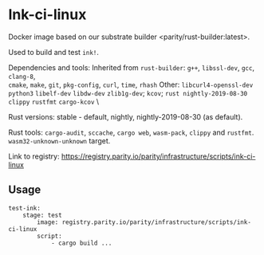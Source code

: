 # Ink-ci-linux

Docker image based on our substrate builder <parity/rust-builder:latest>.

Used to build and test `ink!`.

Dependencies and tools:
Inherited from `rust-builder`: `g++`, `libssl-dev`, `gcc`, `clang-8`,  
`cmake`, `make`, `git`, `pkg-config`, `curl`, `time`, `rhash`
Other: `libcurl4-openssl-dev` `python3` `libelf-dev` `libdw-dev`
`zlib1g-dev`; `kcov`; `rust nightly-2019-08-30` `clippy` `rustfmt` `cargo-kcov` \

Rust versions: stable - default, nightly, nightly-2019-08-30 (as default).

Rust tools: `cargo-audit`, `sccache`, `cargo web`, `wasm-pack`, `clippy` and `rustfmt`. 
`wasm32-unknown-unknown` target.

Link to registry: <https://registry.parity.io/parity/infrastructure/scripts/ink-ci-linux>

## Usage

```
test-ink:
    stage: test
        image: registry.parity.io/parity/infrastructure/scripts/ink-ci-linux
        script:
            - cargo build ...
```
